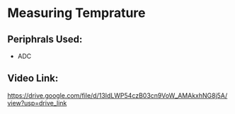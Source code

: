 # Measuring Temprature
## Periphrals Used:
- ADC
## Video Link:
https://drive.google.com/file/d/13IdLWP54czB03cn9VoW_AMAkxhNG8j5A/view?usp=drive_link

